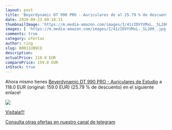 ```yaml
---
layout: post
title: 'Beyerdynamic DT 990 PRO - Auriculares de al 25.79 % de descuento'
date: 2020-09-22 09:18:31
thumbnailImage: 'https://m.media-amazon.com/images/I/41zIDVYVMxL._SL200_.jpg'
images: [ 'https://m.media-amazon.com/images/I/41zIDVYVMxL._SL200_.jpg' ]
comments: true
category: ofertas
author: ring
slug: B0011UB9CQ
description:
actualPrice: 118.0 EUR
comparePrice: 159.0 EUR
inStock: true
---
```


Ahora mismo tienes [Beyerdynamic DT 990 PRO - Auriculares de Estudio](https://www.amazon.com/dp/B0011UB9CQ/?tag=redken08-20) a 118.0 EUR (original: 159.0 EUR) (25.79 %  de descuento) en el siguiente enlace!

[![](https://m.media-amazon.com/images/I/41zIDVYVMxL._SL200_.jpg)](https://www.amazon.com/dp/B0011UB9CQ/?tag=redken08-20)

[Visítala!!!](https://www.amazon.com/dp/B0011UB9CQ/?tag=redken08-20)

[Consulta otras ofertas en nuestro canal de telegram](https://t.me/s/ofertas25)
